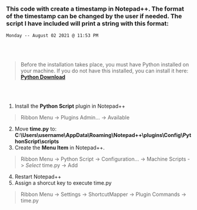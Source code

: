 ### This code with create a timestamp in Notepad++. The format of the timestamp can be changed by the user if needed. The script I have included will print a string with this format:
```txt
Monday -- August 02 2021 @ 11:53 PM
```

<br> <br/>

> Before the installation takes place, you must have Python installed on your machine. If you do not have this installed, you can install it here:  [**Python Download**](https://www.python.org/downloads/)

<br> <br/>

1. Install the **Python Script** plugin in Notepad++
> Ribbon Menu -> Plugins Admin... -> Available
2. Move **time.py** to: **C:\Users\username\AppData\Roaming\Notepad++\plugins\Config\PythonScript\scripts**
3. Create the **Menu Item** in Notepad++.
> Ribbon Menu -> Python Script -> Configuration... -> Machine Scripts -> *Select* time.py -> Add
4. Restart Notepad++
5. Assign a shorcut key to execute time.py
> Ribbon Menu -> Settings -> ShortcutMapper -> Plugin Commands -> time.py
